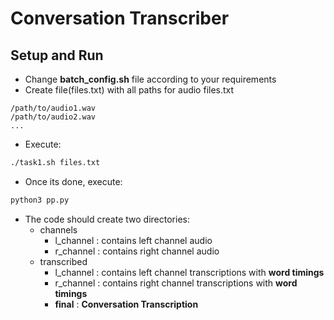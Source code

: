 # Conversation Transcriber

## Setup and Run

* Change __batch_config.sh__ file according to your requirements
* Create file(files.txt) with all paths for audio
files.txt
~~~
/path/to/audio1.wav
/path/to/audio2.wav
...
~~~
* Execute:
```bash
./task1.sh files.txt 
```
* Once its done, execute:
```python
python3 pp.py
```
* The code should create two directories:
	* channels
		* l_channel : contains left channel audio
		* r_channel : contains right channel audio
	* transcribed
		* l_channel : contains left channel transcriptions with __word timings__
		* r_channel : contains right channel transcriptions with __word timings__
		* __final__ : __Conversation Transcription__
